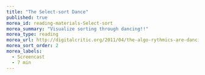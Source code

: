 ```yaml
---
title: "The Select-sort Dance"
published: true
morea_id: reading-materials-Select-sort
morea_summary: "Visualize sorting through dancing!!"
morea_type: reading
morea_url: http://digitalcritic.org/2011/04/the-algo-rythmics-are-dancing-up-a-sort/
morea_sort_order: 2
morea_labels:
  - Screencast
  - 7 min
---
```


 

